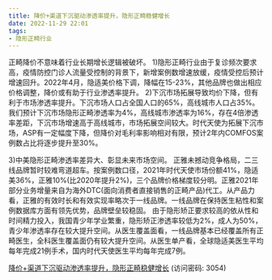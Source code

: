 ```yaml
---
title: 降价+渠道下沉驱动渗透率提升，隐形正畸稳健增长
date: 2022-11-29 22:01
tags:
- 隐形正畸行业
---
```

正畸降价不意味着行业长期增长逻辑被破坏。
1)隐形正畸行业由于复诊频次要求高，疫情防控门诊人流量受控制的背景下，新增案例数增速放缓，疫情受控后预计增速回升。2022年4月，隐适美价格下调，降幅在15-23%，其他品牌也做出相应价格调整，降价或有助于行业渗透率提升。
2)下沉市场拓展导致均价下降，但有利于市场渗透率提升。下沉市场人口占全国人口的65%，高线城市人口占35%。我们预计下沉市场隐形正畸渗透率为4%，高线城市渗透率为16%，存在4倍渗透率差距，下沉市场增速高于高线城市，市场拓展空间较大。时代天使为拓展下沉市场，ASP有一定幅度下降，但降价对毛利率影响相对有限，预计2年内COMFOS案例数占比将逐步提升至30%。
<!-- more -->
3)中美隐形正畸渗透率差异大、彰显未来市场空间。
正雅未撼动竞争格局，二三线品牌暂时较难弯道超车。按案例数口径，2021年时代天使市场份额41%，隐适美36%，正雅10%(比2020年提升2%)，三个品牌价格梯度较分明。正雅2021年部分业务增量来自为海外DTC(面向消费者直接销售的正畸产品)代工。从产品力看，正雅的有效时长和有效实现率略次于一线品牌。一线品牌在保持医生粘性和案例数据库方面有领先优势，品牌壁垒较稳固。
由于隐形矫正要求较高的依从性和时间精力投入，我国青少年学业繁重，隐形矫正渗透率较低为2%，成人为50%，青少年渗透率存在较大提升空间。从医生覆盖面看，一线品牌基本已经覆盖所有正畸医生，全科医生覆盖面仍有较大提升空间。从医生单产看，全球隐适美医生平均每年完成21例手术，国内时代天使医生平均每年完成7例。

[降价+渠道下沉驱动渗透率提升，隐形正畸稳健增长](https://url12.ctfile.com/f/3948612-735795111-e70d28?p=3054)
(访问密码: 3054)

